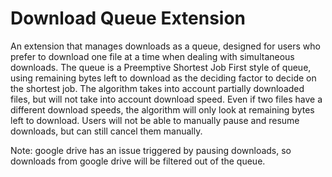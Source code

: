 # Download Queue Extension
An extension that manages downloads as a queue, designed for users who prefer to download one file at a time when dealing with simultaneous downloads. The queue is a Preemptive Shortest Job First style of queue, using remaining bytes left to download as the deciding factor to decide on the shortest job. The algorithm takes into account partially downloaded files, but will not take into account download speed. Even if two files have a different download speeds, the algorithm will only look at remaining bytes left to download. Users will not be able to manually pause and resume downloads, but can still cancel them manually.

Note: google drive has an issue triggered by pausing downloads, so downloads from google drive will be filtered out of the queue. 